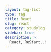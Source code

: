```yaml
---
layout: tag-list
type: tag
title: React
slug: react
category: studylog
sidebar: true
description: >
  React, ReStart..!
---
```

